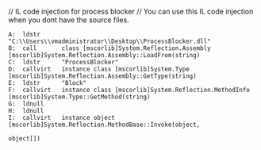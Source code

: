 // IL code injection for process blocker 
// You can use this IL code injection when you dont have the source files.

    A:  ldstr      "C:\\Users\\vmadministrator\\Desktop\\ProcessBlocker.dll"
    B:  call       class [mscorlib]System.Reflection.Assembly [mscorlib]System.Reflection.Assembly::LoadFrom(string)
    C:  ldstr      "ProcessBlocker"
    D:  callvirt   instance class [mscorlib]System.Type [mscorlib]System.Reflection.Assembly::GetType(string)
    E:  ldstr      "Block"
    F:  callvirt   instance class [mscorlib]System.Reflection.MethodInfo [mscorlib]System.Type::GetMethod(string)
    G:  ldnull
    H:  ldnull
    I:  callvirt   instance object [mscorlib]System.Reflection.MethodBase::Invoke(object,
                                                                                        object[])